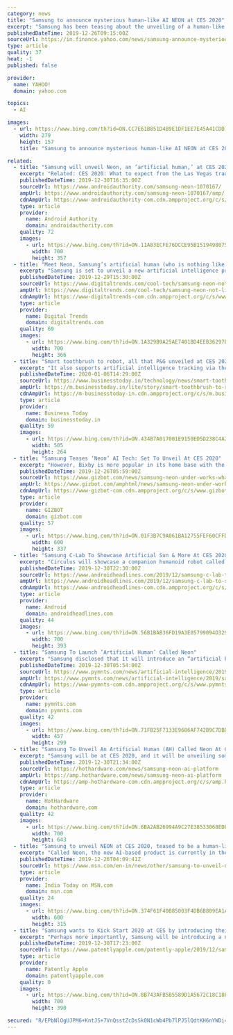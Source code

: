 ```yaml
---
category: news
title: "Samsung to announce mysterious human-like AI NEON at CES 2020"
excerpt: "Samsung has been teasing about the unveiling of a human-like AI tech called NEON at the CES next month. Samsung STAR Labs CEO, Pranav Mistry has been tweeting about NEON since the mid of this month. This ‘Human-like” AI tech has been in the works for quite a while now and the company has shared teasers in multiple languages which may hint ..."
publishedDateTime: 2019-12-26T09:15:00Z
sourceUrl: https://in.finance.yahoo.com/news/samsung-announce-mysterious-human-ai-090701619.html
type: article
quality: 37
heat: -1
published: false

provider:
  name: YAHOO!
  domain: yahoo.com

topics:
  - AI

images:
  - url: https://www.bing.com/th?id=ON.CC7E61B851D4B9E1DF1EE7E45A41CDD7
    width: 279
    height: 157
    title: "Samsung to announce mysterious human-like AI NEON at CES 2020"

related:
  - title: "Samsung will unveil Neon, an ‘artificial human,’ at CES 2020"
    excerpt: "Related: CES 2020: What to expect from the Las Vegas trade show So what is Neon, exactly? That isn’t totally clear yet, but our guess is that it will be a software-based artificial intelligence that will appear human in both its image and communication. The promotional images on the Neon Twitter account show (presumably) fake humans from ..."
    publishedDateTime: 2019-12-30T16:35:00Z
    sourceUrl: https://www.androidauthority.com/samsung-neon-1070167/
    ampUrl: https://www.androidauthority.com/samsung-neon-1070167/amp/
    cdnAmpUrl: https://www-androidauthority-com.cdn.ampproject.org/c/s/www.androidauthority.com/samsung-neon-1070167/amp/
    type: article
    provider:
      name: Android Authority
      domain: androidauthority.com
    quality: 72
    images:
      - url: https://www.bing.com/th?id=ON.11A83ECFE76DCCE95B15194980750F18
        width: 700
        height: 357
  - title: "Meet Neon, Samsung’s artificial human (who is nothing like Bixby) at CES 2020"
    excerpt: "Samsung is set to unveil a new artificial intelligence product named Neon at CES 2020, and apparently, it will be nothing like the company’s A.I.-powered digital assistant Bixby. Not much is known about Neon so far, aside from what has been posted so far on the product’s social media pages. The pinned tweet for Neon’s official Twitter ..."
    publishedDateTime: 2019-12-29T15:30:00Z
    sourceUrl: https://www.digitaltrends.com/cool-tech/samsung-neon-not-like-bixby-unveiling-ces-2020/
    ampUrl: https://www.digitaltrends.com/cool-tech/samsung-neon-not-like-bixby-unveiling-ces-2020/?amp
    cdnAmpUrl: https://www-digitaltrends-com.cdn.ampproject.org/c/s/www.digitaltrends.com/cool-tech/samsung-neon-not-like-bixby-unveiling-ces-2020/?amp
    type: article
    provider:
      name: Digital Trends
      domain: digitaltrends.com
    quality: 69
    images:
      - url: https://www.bing.com/th?id=ON.1A329B9A25AE7401BD4EEB36297BB0E7
        width: 700
        height: 366
  - title: "Smart toothbrush to robot, all that P&G unveiled at CES 2020"
    excerpt: "It also supports artificial intelligence tracking via the Oral-B iO app that provides real-time individual ... RollBot that is claimed to be a first-of-its-kind robot, when controlled with a smartphone using Bluetooth, delivers a fresh roll of toilet paper. SmellSense, on the other hand, is an electronic sensor monitoring system that will ..."
    publishedDateTime: 2020-01-06T14:29:00Z
    sourceUrl: https://www.businesstoday.in/technology/news/smart-toothbrush-to-robot-all-that-pg-unveiled-at-ces-2020/story/393255.html
    ampUrl: https://m.businesstoday.in/lite/story/smart-toothbrush-to-robot-all-that-pg-unveiled-at-ces-2020/1/393255.html
    cdnAmpUrl: https://m-businesstoday-in.cdn.ampproject.org/c/s/m.businesstoday.in/lite/story/smart-toothbrush-to-robot-all-that-pg-unveiled-at-ces-2020/1/393255.html
    type: article
    provider:
      name: Business Today
      domain: businesstoday.in
    quality: 59
    images:
      - url: https://www.bing.com/th?id=ON.434B7A017001E9150ED5D238C4A23A7B
        width: 505
        height: 264
  - title: "Samsung Teases ‘Neon’ AI Tech: Set To Unveil At CES 2020"
    excerpt: "However, Bixby is more popular in its home base with the South Korean language. In comparison, the Samsung Neon seems like a new offering with AI to further enhance its presence in the consumer base across the globe. Samsung has also announced that it would unveil the Neon product at CES 2020 in Las Vegas. The company has begun popularizing ..."
    publishedDateTime: 2019-12-26T05:59:00Z
    sourceUrl: https://www.gizbot.com/news/samsung-neon-under-works-what-is-it-064572.html
    ampUrl: https://www.gizbot.com/amphtml/news/samsung-neon-under-works-what-is-it-064572.html
    cdnAmpUrl: https://www-gizbot-com.cdn.ampproject.org/c/s/www.gizbot.com/amphtml/news/samsung-neon-under-works-what-is-it-064572.html
    type: article
    provider:
      name: GIZBOT
      domain: gizbot.com
    quality: 57
    images:
      - url: https://www.bing.com/th?id=ON.01F3B7C9A061BA12755FEF60CFFD71AF
        width: 600
        height: 337
  - title: "Samsung C-Lab To Showcase Artificial Sun & More At CES 2020"
    excerpt: "Circulus will showcase a companion humanoid robot called 'piBo'. Designed for single-person households ... by education and enjoys teaching basic mathematics tricks to school kids in his spare time. Sumit believes in artificial intelligence and dreams of a fully open, intelligent and connected world."
    publishedDateTime: 2019-12-30T22:30:00Z
    sourceUrl: https://www.androidheadlines.com/2019/12/samsung-c-lab-to-showcase-artificial-sun-at-ces-2020.html
    ampUrl: https://www.androidheadlines.com/2019/12/samsung-c-lab-to-showcase-artificial-sun-at-ces-2020.html/amp
    cdnAmpUrl: https://www-androidheadlines-com.cdn.ampproject.org/c/s/www.androidheadlines.com/2019/12/samsung-c-lab-to-showcase-artificial-sun-at-ces-2020.html/amp
    type: article
    provider:
      name: Android
      domain: androidheadlines.com
    quality: 44
    images:
      - url: https://www.bing.com/th?id=ON.56B1BAB36FD19A3E05799094D329A498
        width: 700
        height: 393
  - title: "Samsung To Launch ‘Artificial Human’ Called Neon"
    excerpt: "Samsung disclosed that it will introduce an “artificial human” called Neon at CES 2020 on Jan. 7 that is totally different than its artificial intelligence (AI) assistant Bixby, Digital Trends reported. The limited information about Neon was shared on Samsung’s Twitter account, and includes an “Artificial Human” teaser in several ..."
    publishedDateTime: 2019-12-30T05:54:00Z
    sourceUrl: https://www.pymnts.com/news/artificial-intelligence/2019/samsung-to-launch-artificial-human-called-neon/
    ampUrl: https://www.pymnts.com/news/artificial-intelligence/2019/samsung-to-launch-artificial-human-called-neon/amp/
    cdnAmpUrl: https://www-pymnts-com.cdn.ampproject.org/c/s/www.pymnts.com/news/artificial-intelligence/2019/samsung-to-launch-artificial-human-called-neon/amp/
    type: article
    provider:
      name: pymnts.com
      domain: pymnts.com
    quality: 42
    images:
      - url: https://www.bing.com/th?id=ON.71FB25F7133E9686AF742B9C7DBDCBA3
        width: 457
        height: 299
  - title: "Samsung To Unveil An Artificial Human (AH) Called Neon At CES"
    excerpt: "Samsung will be at CES 2020, and it will be unveiling something vastly different than what it has shown off before called Neon. Neon is said to be an artificial intelligence platform that was developed by Samsung Technology and Advanced Research Lab in the U.S. and is expected to be introduced as a new AI platform of Samsung. Neon has an ..."
    publishedDateTime: 2019-12-30T21:34:00Z
    sourceUrl: https://hothardware.com/news/samsung-neon-ai-platform
    ampUrl: https://amp.hothardware.com/news/samsung-neon-ai-platform
    cdnAmpUrl: https://amp-hothardware-com.cdn.ampproject.org/c/s/amp.hothardware.com/news/samsung-neon-ai-platform
    type: article
    provider:
      name: HotHardware
      domain: hothardware.com
    quality: 42
    images:
      - url: https://www.bing.com/th?id=ON.6BA2AB26994A9C27E38533068ED8C508
        width: 700
        height: 643
  - title: "Samsung to unveil NEON at CES 2020, teased to be a human-like AI assistant with support for Hindi"
    excerpt: "Called Neon, the new AI-based product is currently in the works at Samsung Technology Advanced Research Labs (STAR Labs). It will be unveiled in January 2020."
    publishedDateTime: 2019-12-26T04:09:41Z
    sourceUrl: https://www.msn.com/en-in/news/other/samsung-to-unveil-neon-at-ces-2020-teased-to-be-a-human-like-ai-assistant-with-support-for-hindi/ar-BBYlz8Z
    type: article
    provider:
      name: India Today on MSN.com
      domain: msn.com
    quality: 24
    images:
      - url: https://www.bing.com/th?id=ON.374F61F40B85003F4DB6B809EA1AC8AC
        width: 600
        height: 315
  - title: "Samsung wants to Kick Start 2020 at CES by introducing their Next-Gen Artificial Human-Like Assistant Platform Dubbed 'Neon'"
    excerpt: "Perhaps more importantly, Samsung will be introducing a new artificial intelligence platform next week that they're calling 'Neon ... Humans' designed to a combination of devices and software that is designed for companionship, robots and digital pets. Samsung has their Neon website ready to host the live event with a countdown to the keynote ..."
    publishedDateTime: 2019-12-30T17:23:00Z
    sourceUrl: https://www.patentlyapple.com/patently-apple/2019/12/samsung-wants-to-kick-start-2020-at-ces-by-introducing-their-next-gen-artificial-human-like-assistant-platform-dubbed-neon.html
    type: article
    provider:
      name: Patently Apple
      domain: patentlyapple.com
    quality: 0
    images:
      - url: https://www.bing.com/th?id=ON.8B743AFB5B5589D1A5672C18C18FE83A
        width: 700
        height: 390

secured: "R/EPbNlOgUJPM6+KntJS+7VnQsstZcDsSk0N1cWb4Pb7lPJ5lQdtKH6nYWDi42/mid7urkFdtazdrMif4jIEbbuBMWbEyoH+W8F9RRDEiZLmgzAUhW76SeIJWtjKHu9W/7ymHAFQiRHKnK7RkdE7HIAHdNMpkg8zXg7bdeu/e9m8SgEW9B00tIymtRV2IEqM6TQj3prxrSvU4ocTB65B2DzFE9Kx4StBcZZ3oef2PE0V5rihp5G1PjitUVDT8TrE4j0LhkXrewn7S/iRBgQHbQ==;E6LcE3f82RQD5/XjLKtt2Q=="
---
```



